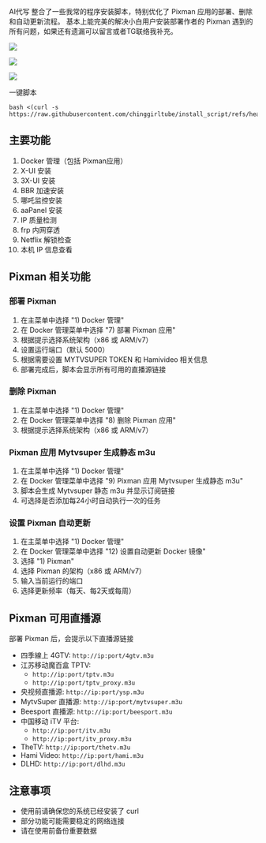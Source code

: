 AI代写
整合了一些我常的程序安装脚本，特别优化了 Pixman 应用的部署、删除和自动更新流程。
基本上能完美的解决小白用户安装部署作者的 Pixman 遇到的所有问题，如果还有遗漏可以留言或者TG联络我补充。

![](https://img.pixman.cloud/photo/lolee/8153092b-7bba-4db7-929e-bbeeab7f5da1.png?x-oss-process=image%2Fresize%2Cw_1920)

![](https://img.pixman.cloud/photo/lolee/f91d8258-5227-46a4-aa78-994aabe0bba2.png?x-oss-process=image%2Fresize%2Cw_1920)

![](https://img.pixman.cloud/photo/lolee/77acf0e5-a04a-4cf7-9eee-2a327cc65ef4.png?x-oss-process=image%2Fresize%2Cw_1920)


一键脚本

```
bash <(curl -s https://raw.githubusercontent.com/chinggirltube/install_script/refs/heads/main/install_script.sh)
```



## 主要功能

1. Docker 管理（包括 Pixman应用）
2. X-UI 安装
3. 3X-UI 安装
4. BBR 加速安装
5. 哪吒监控安装
6. aaPanel 安装
7. IP 质量检测
8. frp 内网穿透
9. Netflix 解锁检查
10. 本机 IP 信息查看

## Pixman 相关功能

### 部署 Pixman

1. 在主菜单中选择 "1) Docker 管理"
2. 在 Docker 管理菜单中选择 "7) 部署 Pixman 应用"
3. 根据提示选择系统架构（x86 或 ARM/v7）
4. 设置运行端口（默认 5000）
5. 根据需要设置 MYTVSUPER TOKEN 和 Hamivideo 相关信息
6. 部署完成后，脚本会显示所有可用的直播源链接

### 删除 Pixman

1. 在主菜单中选择 "1) Docker 管理"
2. 在 Docker 管理菜单中选择 "8) 删除 Pixman 应用"
3. 根据提示选择系统架构（x86 或 ARM/v7）

### Pixman 应用 Mytvsuper 生成静态 m3u

1. 在主菜单中选择 "1) Docker 管理"
2. 在 Docker 管理菜单中选择 "9) Pixman 应用 Mytvsuper 生成静态 m3u"
3. 脚本会生成 Mytvsuper 静态 m3u 并显示订阅链接
4. 可选择是否添加每24小时自动执行一次的任务

### 设置 Pixman 自动更新

1. 在主菜单中选择 "1) Docker 管理"
2. 在 Docker 管理菜单中选择 "12) 设置自动更新 Docker 镜像"
3. 选择 "1) Pixman"
4. 选择 Pixman 的架构（x86 或 ARM/v7）
5. 输入当前运行的端口
6. 选择更新频率（每天、每2天或每周）

## Pixman 可用直播源

部署 Pixman 后，会提示以下直播源链接

- 四季線上 4GTV: `http://ip:port/4gtv.m3u`
- 江苏移动魔百盒 TPTV: 
  - `http://ip:port/tptv.m3u`
  - `http://ip:port/tptv_proxy.m3u`
- 央视频直播源: `http://ip:port/ysp.m3u`
- MytvSuper 直播源: `http://ip:port/mytvsuper.m3u`
- Beesport 直播源: `http://ip:port/beesport.m3u`
- 中国移动 iTV 平台:
  - `http://ip:port/itv.m3u`
  - `http://ip:port/itv_proxy.m3u`
- TheTV: `http://ip:port/thetv.m3u`
- Hami Video: `http://ip:port/hami.m3u`
- DLHD: `http://ip:port/dlhd.m3u`

## 注意事项

- 使用前请确保您的系统已经安装了 curl
- 部分功能可能需要稳定的网络连接
- 请在使用前备份重要数据


